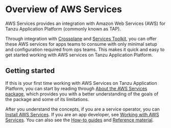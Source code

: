# Overview of AWS Services

AWS Services provides an integration with Amazon Web Services (AWS) for Tanzu Application Platform
(commonly known as TAP).

Through integration with [Crossplane](../crossplane/about.hbs.md) and
[Services Toolkit](../services-toolkit/about.hbs.md), you can offer these AWS services for
apps teams to consume with only minimal setup and configuration required from ops teams.
This makes it quick and easy to get started working with AWS services on Tanzu Application Platform.

## <a id="getting-started"></a> Getting started

If this is your first time working with AWS Services on Tanzu Application Platform, you can start by
reading through [About the AWS Services package](concepts/about-package.hbs.md),
which provides you with a better understanding of the goals of the package and some of its limitations.

After you understand the concepts, if you are a service operator, you can
[Install AWS Services](install-aws-services.hbs.md).
If you are an app developer, see [Working with AWS Services](./tutorials/working-with-aws-services.hbs.md).
You can also see the [How-to guides](how-to-guides/index.hbs.md) and
[Reference material](reference/index.hbs.md).
